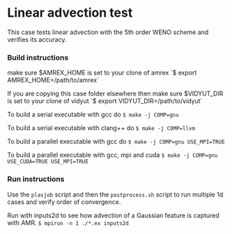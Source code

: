 # Linear advection test

This case tests linear advection with the 5th order WENO scheme and 
verifies its accuracy. 

### Build instructions

make sure $AMREX_HOME is set to your clone of amrex
`$ export AMREX_HOME=/path/to/amrex`

If you are copying this case folder elsewhere then
make sure $VIDYUT_DIR is set to your clone of vidyut
`$ export VIDYUT_DIR=/path/to/vidyut`

To build a serial executable with gcc do
`$ make -j COMP=gnu`

To build a serial executable with clang++ do
`$ make -j COMP=llvm`

To build a parallel executable with gcc do
`$ make -j COMP=gnu USE_MPI=TRUE`

To build a parallel executable with gcc, mpi and cuda
`$ make -j COMP=gnu USE_CUDA=TRUE USE_MPI=TRUE`

### Run instructions

Use the `plasjob` script and then the `postprocess.sh` script to run 
multiple 1d cases and verify order of convergence.

Run with inputs2d to see how advection of a Gaussian feature is 
captured with AMR. `$ mpirun -n 1 ./*.ex inputs2d`
